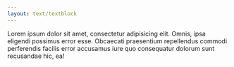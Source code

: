 ```yaml
---
layout: text/textblock
---
```


Lorem ipsum dolor sit amet, consectetur adipisicing elit. Omnis, ipsa eligendi possimus error esse. Obcaecati praesentium repellendus commodi perferendis
facilis error accusamus iure quo consequatur dolorum sunt recusandae hic, ea!
